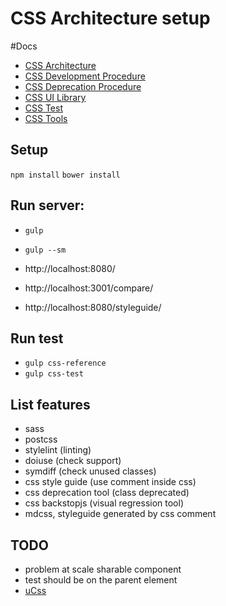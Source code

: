 # CSS Architecture setup

#Docs
- [CSS Architecture](src/scss/_docs/architecture.md)
- [CSS Development Procedure](src/scss/_docs/development-procedure.md)
- [CSS Deprecation Procedure](src/scss/_docs/deprecation-procedure.md)
- [CSS UI Library](src/scss/_docs/ui-library.md)
- [CSS Test](src/scss/_docs/test.md)
- [CSS Tools](src/scss/_docs/tools.md)

## Setup
`npm install`
`bower install`

## Run server:
* `gulp`
* `gulp --sm`

* http://localhost:8080/
* http://localhost:3001/compare/
* http://localhost:8080/styleguide/

## Run test
* `gulp css-reference`
* `gulp css-test`

## List features
- sass
- postcss
- stylelint (linting)
- doiuse (check support)
- symdiff (check unused classes)
- css style guide (use comment inside css)
- css deprecation tool (class deprecated)
- css backstopjs (visual regression tool)
- mdcss, styleguide generated by css comment

## TODO
- problem at scale sharable component
- test should be on the parent element
- [uCss](https://github.com/oyvindeh/ucss)
